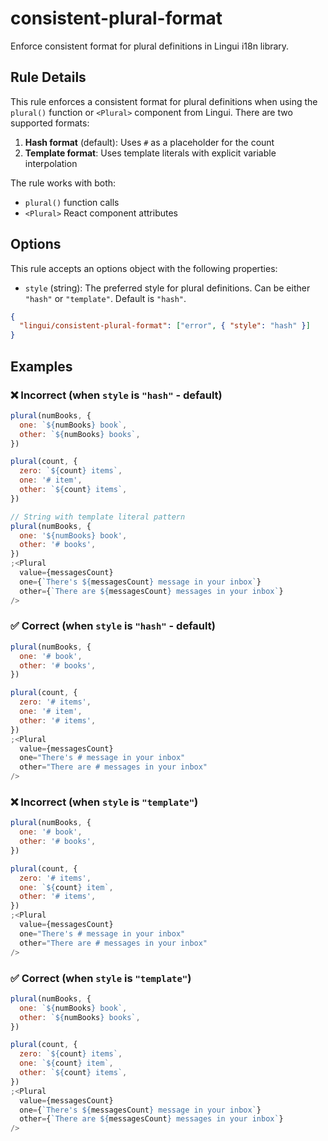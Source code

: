 # consistent-plural-format

Enforce consistent format for plural definitions in Lingui i18n library.

## Rule Details

This rule enforces a consistent format for plural definitions when using the `plural()` function or `<Plural>` component from Lingui. There are two supported formats:

1. **Hash format** (default): Uses `#` as a placeholder for the count
2. **Template format**: Uses template literals with explicit variable interpolation

The rule works with both:

- `plural()` function calls
- `<Plural>` React component attributes

## Options

This rule accepts an options object with the following properties:

- `style` (string): The preferred style for plural definitions. Can be either `"hash"` or `"template"`. Default is `"hash"`.

```json
{
  "lingui/consistent-plural-format": ["error", { "style": "hash" }]
}
```

## Examples

### ❌ Incorrect (when `style` is `"hash"` - default)

```js
plural(numBooks, {
  one: `${numBooks} book`,
  other: `${numBooks} books`,
})

plural(count, {
  zero: `${count} items`,
  one: '# item',
  other: `${count} items`,
})

// String with template literal pattern
plural(numBooks, {
  one: '${numBooks} book',
  other: '# books',
})
;<Plural
  value={messagesCount}
  one={`There's ${messagesCount} message in your inbox`}
  other={`There are ${messagesCount} messages in your inbox`}
/>
```

### ✅ Correct (when `style` is `"hash"` - default)

```js
plural(numBooks, {
  one: '# book',
  other: '# books',
})

plural(count, {
  zero: '# items',
  one: '# item',
  other: '# items',
})
;<Plural
  value={messagesCount}
  one="There's # message in your inbox"
  other="There are # messages in your inbox"
/>
```

### ❌ Incorrect (when `style` is `"template"`)

```js
plural(numBooks, {
  one: '# book',
  other: '# books',
})

plural(count, {
  zero: '# items',
  one: `${count} item`,
  other: '# items',
})
;<Plural
  value={messagesCount}
  one="There's # message in your inbox"
  other="There are # messages in your inbox"
/>
```

### ✅ Correct (when `style` is `"template"`)

```js
plural(numBooks, {
  one: `${numBooks} book`,
  other: `${numBooks} books`,
})

plural(count, {
  zero: `${count} items`,
  one: `${count} item`,
  other: `${count} items`,
})
;<Plural
  value={messagesCount}
  one={`There's ${messagesCount} message in your inbox`}
  other={`There are ${messagesCount} messages in your inbox`}
/>
```
